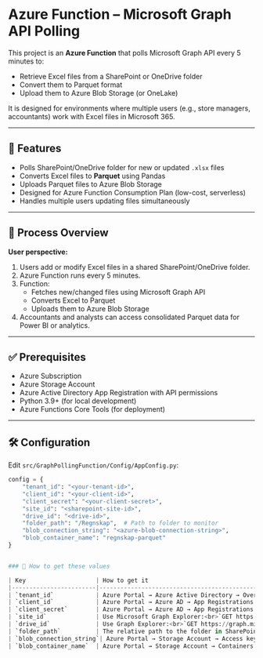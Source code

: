 # Azure Function – Microsoft Graph API Polling

This project is an **Azure Function** that polls Microsoft Graph API every 5 minutes to:

- Retrieve Excel files from a SharePoint or OneDrive folder
- Convert them to Parquet format
- Upload them to Azure Blob Storage (or OneLake)

It is designed for environments where multiple users (e.g., store managers, accountants) work with Excel files in Microsoft 365.

---

## 🚀 Features

- Polls SharePoint/OneDrive folder for new or updated `.xlsx` files
- Converts Excel files to **Parquet** using Pandas
- Uploads Parquet files to Azure Blob Storage
- Designed for Azure Function Consumption Plan (low-cost, serverless)
- Handles multiple users updating files simultaneously

---

## 📖 Process Overview

**User perspective:**

1. Users add or modify Excel files in a shared SharePoint/OneDrive folder.
2. Azure Function runs every 5 minutes.
3. Function:
   - Fetches new/changed files using Microsoft Graph API
   - Converts Excel to Parquet
   - Uploads them to Azure Blob Storage
4. Accountants and analysts can access consolidated Parquet data for Power BI or analytics.

---

## ✅ Prerequisites

- Azure Subscription
- Azure Storage Account
- Azure Active Directory App Registration with API permissions
- Python 3.9+ (for local development)
- Azure Functions Core Tools (for deployment)

---

## 🛠 Configuration

Edit `src/GraphPollingFunction/Config/AppConfig.py`:

```python
config = {
    "tenant_id": "<your-tenant-id>",
    "client_id": "<your-client-id>",
    "client_secret": "<your-client-secret>",
    "site_id": "<sharepoint-site-id>",
    "drive_id": "<drive-id>",
    "folder_path": "/Regnskap",  # Path to folder to monitor
    "blob_connection_string": "<azure-blob-connection-string>",
    "blob_container_name": "regnskap-parquet"
}


### 🔑 How to get these values

| Key                    | How to get it                                                                                          |
|------------------------|---------------------------------------------------------------------------------------------------------|
| `tenant_id`            | Azure Portal → Azure Active Directory → Overview → **Directory (tenant) ID**                           |
| `client_id`            | Azure Portal → Azure AD → App Registrations → Select your app → **Application (client) ID**            |
| `client_secret`        | Azure Portal → Azure AD → App Registrations → Certificates & Secrets → **New client secret**           |
| `site_id`              | Use Microsoft Graph Explorer:<br>`GET https://graph.microsoft.com/v1.0/sites/<tenant>.sharepoint.com:/sites/<site-name>`<br>Copy the `id` field from the response |
| `drive_id`             | Use Graph Explorer:<br>`GET https://graph.microsoft.com/v1.0/sites/<site-id>/drives`<br>Copy the `id` field for the document library (usually "Documents") |
| `folder_path`          | The relative path to the folder in SharePoint or OneDrive (e.g., `/Regnskap`)                           |
| `blob_connection_string`| Azure Portal → Storage Account → Access keys → **Connection string**                                    |
| `blob_container_name`  | Azure Portal → Storage Account → Containers → Your container name (e.g., `regnskap-parquet`)            |

